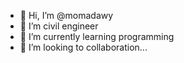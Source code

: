 - 👋 Hi, I’m @momadawy
- 👀 I’m civil engineer 
- 🌱 I’m currently learning programming
- 💞️ I’m looking to collaboration...


<!---
momadawy/momadawy is a ✨ special ✨ repository because its `README.md` (this file) appears on your GitHub profile.
You can click the Preview link to take a look at your changes.
--->

